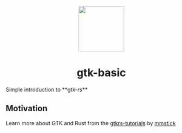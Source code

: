 <div>
  <div align="center" style="display: block; text-align: center;">
    <img src="https://avatars3.githubusercontent.com/u/68873317?s=120&v=4" height="120" width="120" />
  </div>
  <h1 align="center">gtk-basic</h1>
  <span align="center">Simple introduction to **gtk-rs**</span>
</div>

## Motivation

Learn more about GTK and Rust from the [gtkrs-tutorials](https://mmstick.github.io/gtkrs-tutorials/chapter_01.html) by [mmstick](https://github.com/mmstick)
